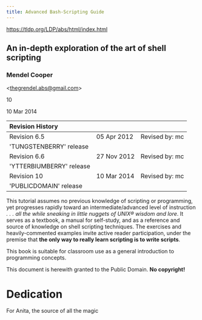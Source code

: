 ```yaml
---
title: Advanced Bash-Scripting Guide
---
```


https://tldp.org/LDP/abs/html/index.html

## An in-depth exploration of the art of shell scripting

### Mendel Cooper

<[thegrendel.abs@gmail.com](mailto:thegrendel.abs@gmail.com)>

10  

10 Mar 2014  

|**Revision History**|   |   |
|:--|:--|:--|
|Revision 6.5|05 Apr 2012|Revised by: mc|
|'TUNGSTENBERRY' release|   |   |
|Revision 6.6|27 Nov 2012|Revised by: mc|
|'YTTERBIUMBERRY' release|   |   |
|Revision 10|10 Mar 2014|Revised by: mc|
|'PUBLICDOMAIN' release|   |   |

This tutorial assumes no previous knowledge of scripting or programming, yet progresses rapidly toward an intermediate/advanced level of instruction *. . . all the while sneaking in little nuggets of UNIX® wisdom and lore*. It serves as a textbook, a manual for self-study, and as a reference and source of knowledge on shell scripting techniques. The exercises and heavily-commented examples invite active reader participation, under the premise that **the only way to really learn scripting is to write scripts**.

This book is suitable for classroom use as a general introduction to programming concepts.

This document is herewith granted to the Public Domain. **No copyright!**
# Dedication

For Anita, the source of all the magic
